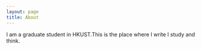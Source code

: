 ```yaml
---
layout: page
title: About
---
```


I am a graduate student in HKUST.This is the place where I write I study and think. 
